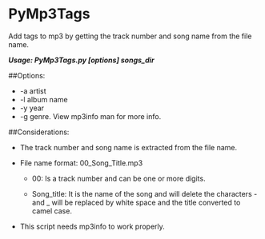 # PyMp3Tags
Add tags to mp3 by getting the track number and song name from the file name.

***Usage: PyMp3Tags.py [options] songs_dir***

##Options:
* -a artist
* -l album name
* -y year
* -g genre. View mp3info man for more info.

##Considerations:
 * The track number and song name is extracted from the file name.
 * File name format: 00_Song_Title.mp3

   * 00: Is a track number and can be one or more digits.

   * Song_title: It is the name of the song and will delete the characters - and _ will be replaced by white space and the title converted to camel case.
 * This script needs mp3info to work properly.

